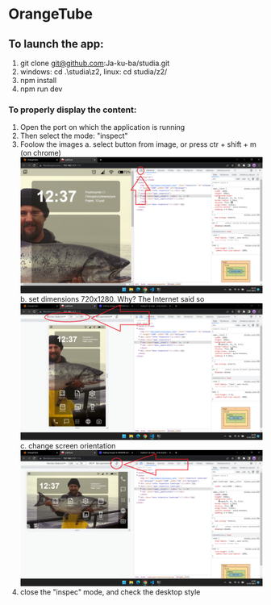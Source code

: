 # OrangeTube

## To launch the app:
1. git clone git@github.com:Ja-ku-ba/studia.git
2. windows: cd .\studia\z2\, linux: cd studia/z2/
3. npm install
4. npm run dev

### To properly display the content:
1. Open the port on which the application is running
2. Then select the mode: "inspect"
3. Foolow the images
a. select button from image, or press ctr + shift + m (on chrome) 
 ![Zdjecie krok 1](readme_files/krok1.png)
b. set dimensions 720x1280. Why? The Internet said so
 ![Zdjecie krok 2](readme_files/krok2.png)
c. change screen orientation
 ![Zdjecie krok 3](readme_files/krok3.png)
4. close the "inspec" mode, and check the desktop style